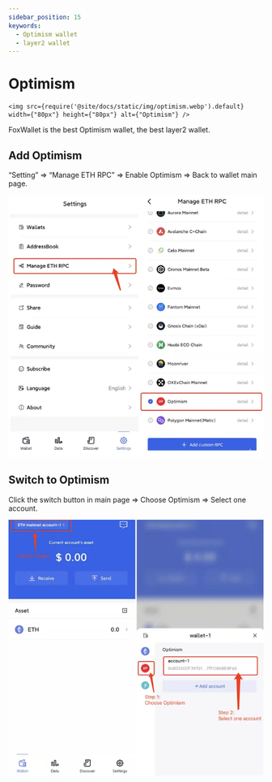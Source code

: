 ```yaml
---
sidebar_position: 15
keywords:
  - Optimism wallet
  - layer2 wallet
---
```


# Optimism
```mdx-code-block
<img src={require('@site/docs/static/img/optimism.webp').default} width={"80px"} height={"80px"} alt={"Optimism"} />
```
FoxWallet is the best Optimism wallet, the best layer2 wallet.

## Add Optimism

“Setting” => “Manage ETH RPC” => Enable Optimism => Back to wallet main page.

![](../img/add-op.webp)

## Switch to Optimism

Click the switch button in main page => Choose Optimism => Select one account.

![](../img/switch-op.webp)